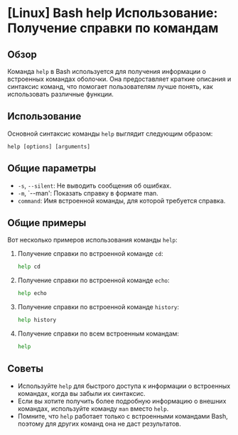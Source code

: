 # [Linux] Bash help Использование: Получение справки по командам

## Обзор
Команда `help` в Bash используется для получения информации о встроенных командах оболочки. Она предоставляет краткие описания и синтаксис команд, что помогает пользователям лучше понять, как использовать различные функции.

## Использование
Основной синтаксис команды `help` выглядит следующим образом:

```
help [options] [arguments]
```

## Общие параметры
- `-s`, `--silent`: Не выводить сообщения об ошибках.
- `-m`, `--man': Показать справку в формате man.
- `command`: Имя встроенной команды, для которой требуется справка.

## Общие примеры
Вот несколько примеров использования команды `help`:

1. Получение справки по встроенной команде `cd`:
   ```bash
   help cd
   ```

2. Получение справки по встроенной команде `echo`:
   ```bash
   help echo
   ```

3. Получение справки по встроенной команде `history`:
   ```bash
   help history
   ```

4. Получение справки по всем встроенным командам:
   ```bash
   help
   ```

## Советы
- Используйте `help` для быстрого доступа к информации о встроенных командах, когда вы забыли их синтаксис.
- Если вы хотите получить более подробную информацию о внешних командах, используйте команду `man` вместо `help`.
- Помните, что `help` работает только с встроенными командами Bash, поэтому для других команд она не даст результатов.
